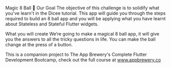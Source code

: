 Magic 8 Ball 🎱
Our Goal
The objective of this challenge is to solidify what you've learn't in the Dicee tutorial. This app will guide you through the steps required to build an 8 ball app and you will be applying what you have learnt about Stateless and Stateful Flutter widgets.

What you will create
We’re going to make a magical 8 ball app, it will give you the answers to all the tricky questions in life. You can make the ball change at the press of a button.

This is a companion project to The App Brewery's Complete Flutter Development Bootcamp, check out the full course at www.appbrewery.co